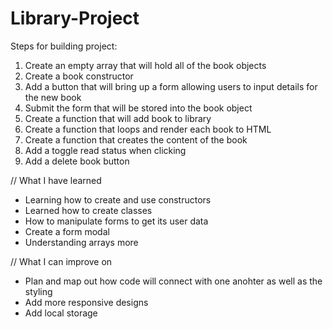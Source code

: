 # Library-Project

Steps for building project: 
1. Create an empty array that will hold all of the book objects
2. Create a book constructor 
3. Add a button that will bring up a form allowing users to input details for the new book
4. Submit the form that will be stored into the book object
5. Create a function that will add book to library
6. Create a function that loops and render each book to HTML 
7. Create a function that creates the content of the book
8. Add a toggle read status when clicking
9. Add a delete book button 

// What I have learned 
- Learning how to create and use constructors 
- Learned how to create classes 
- How to manipulate forms to get its user data 
- Create a form modal 
- Understanding arrays more 

// What I can improve on 
- Plan and map out how code will connect with one anohter as well as the styling 
- Add more responsive designs 
- Add local storage
